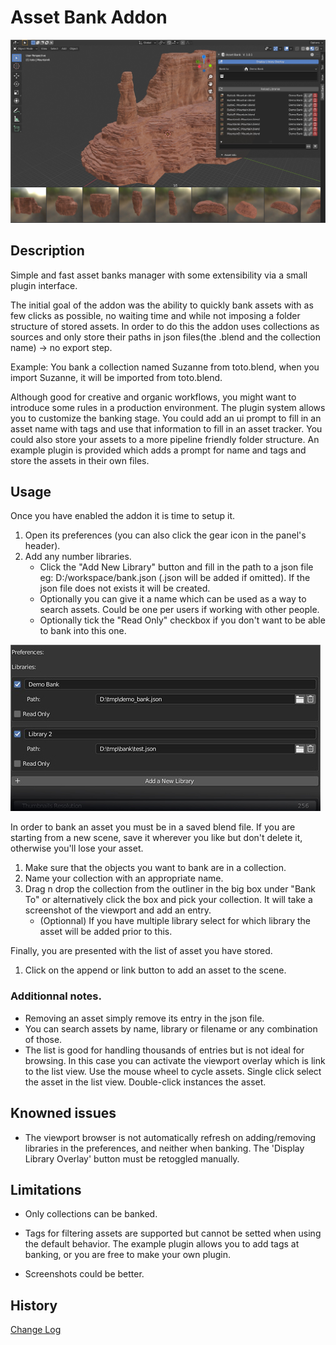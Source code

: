 # Asset Bank Addon
![](images/screenshot.jpg)

## Description
Simple and fast asset banks manager with some extensibility via a small plugin interface.

The initial goal of the addon was the ability to quickly bank assets with as few clicks as possible, no waiting time and
while not imposing a folder structure of stored assets. In order to do this the addon uses collections as sources and only store their paths in json files(the .blend and the collection name) -> no export step.

Example: You bank a collection named Suzanne from toto.blend, when you import Suzanne, it will be imported from toto.blend. 

Although good for creative and organic workflows, you might want to introduce some rules in a production environment. 
The plugin system allows you to customize the banking stage. You could add an ui prompt to fill in an asset name with tags and 
use that information to fill in an asset tracker. You could also store your assets to a more pipeline friendly folder structure.
An example plugin is provided which adds a prompt for name and tags and store the assets in their own files.


## Usage
Once you have enabled the addon it is time to setup it.

1. Open its preferences (you can also click the gear icon in the panel's header).
2. Add any number libraries.
   - Click the "Add New Library" button and fill in the path to a json file eg: D:/workspace/bank.json (.json will be added if omitted). 
     If the json file does not exists it will be created.
   - Optionally you can give it a name which can be used as a way to search assets. Could be one per users if working with other people.
   - Optionally tick the "Read Only" checkbox if you don't want to be able to bank into this one.
     
![](images/preferences.jpg)


In order to bank an asset you must be in a saved blend file. If you are starting from a new scene, save it wherever you like but don't delete it, otherwise you'll lose your asset.
1. Make sure that the objects you want to bank are in a collection.
2. Name your collection with an appropriate name.
3. Drag n drop the collection from the outliner in the big box under "Bank To" or alternatively click the box and pick your collection. It will take a screenshot of the viewport and add an entry.
   - (Optionnal) If you have multiple library select for which library the asset will be added prior to this.

Finally, you are presented with the list of asset you have stored. 
1. Click on the append or link button to add an asset to the scene.

### Additionnal notes.
- Removing an asset simply remove its entry in the json file. 
- You can search assets by name, library or filename or any combination of those.
- The list is good for handling thousands of entries but is not ideal for browsing. In this case you can activate the viewport overlay which is link to the list view.
Use the mouse wheel to cycle assets. Single click select the asset in the list view. Double-click instances the asset.

## Knowned issues
- The viewport browser is not automatically refresh on adding/removing libraries in the preferences, and neither when banking. The 'Display Library Overlay' button must be retoggled manually.

## Limitations

- Only collections can be banked.
- Tags for filtering assets are supported but cannot be setted when using the default behavior. 
  The example plugin allows you to add tags at banking, or you are free to make your own plugin.
  
- Screenshots could be better.

## History
[Change Log](./CHANGELOG.md)